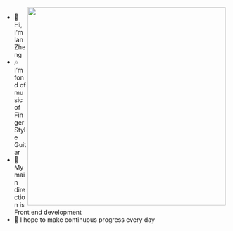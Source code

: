 

<img align="right" src="https://github-readme-streak-stats.herokuapp.com?user=120Ian&theme=tokyonight&show_icons=true" width="450">

- 👋 Hi, I’m IanZheng
- 🎶 I’m fond of music of FingerStyle Guitar 
- 🌱 My main direction is Front end development
- 🤗 I hope to make continuous progress every day

<!-- ![Anurag's GitHub stats](https://github-readme-stats.vercel.app/api?username=120Ian&show_icons=true) -->
<!---
120Ian/120Ian is a ✨ special ✨ repository because its `README.md` (this file) appears on your GitHub profile.
You can click the Preview link to take a look at your changes.
--->


